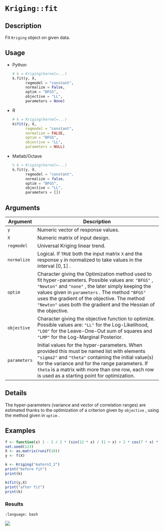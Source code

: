 # `Kriging::fit`


## Description

Fit `Kriging` object on given data.


## Usage

* Python
    ```python
    # k = Kriging(kernel=...)
    k.fit(y, X, 
          regmodel = "constant",
          normalize = False,
          optim = "BFGS",
          objective = "LL",
          parameters = None)
    ```
* R
    ```r
    # k = Kriging(kernel=...)
    k$fit(y, X, 
          regmodel = "constant",
          normalize = FALSE,
          optim = "BFGS",
          objective = "LL",
          parameters = NULL)
    ```
* Matlab/Octave
    ```octave
    % k = Kriging(kernel=...)
    k.fit(y, X, 
          regmodel = "constant",
          normalize = false,
          optim = "BFGS",
          objective = "LL",
          parameters = [])
    ```


## Arguments

Argument      |Description
------------- |----------------
`y`     |     Numeric vector of response values.
`X`     |     Numeric matrix of input design.
`regmodel`     |     Universal Kriging linear trend.
`normalize`     |     Logical. If `TRUE` both the input matrix `X` and the response `y` in normalized to take values in the interval $[0, 1]$ .
`optim`     |     Character giving the Optimization method used to fit hyper-parameters. Possible values are: `"BFGS"` , `"Newton"` and `"none"` , the later simply keeping the values given in `parameters` . The method `"BFGS"` uses the gradient of the objective. The method `"Newton"` uses both the gradient and the Hessian of the objective.
`objective`     |     Character giving the objective function to optimize. Possible values are: `"LL"` for the Log-Likelihood, `"LOO"` for the Leave-One-Out sum of squares and `"LMP"` for the Log-Marginal Posterior.
`parameters`     |     Initial values for the hyper-parameters. When provided this must be named list with elements `"sigma2"`  and `"theta"` containing the initial value(s) for the variance and for the range parameters. If `theta` is a matrix with more than one row, each row is used as a starting point for optimization.


## Details

The hyper-parameters (variance and vector of correlation ranges)
 are estimated thanks to the optimization of a criterion given by
 `objective` , using the method given in `optim` .


## Examples

```r
f <- function(x) 1 - 1 / 2 * (sin(12 * x) / (1 + x) + 2 * cos(7 * x) * x^5 + 0.7)
set.seed(123)
X <- as.matrix(runif(10))
y <- f(X)

k <- Kriging("matern3_2")
print("before fit")
print(k)

k$fit(y,X)
print("after fit")
print(k)
```


### Results
```{literalinclude} ../examples/fit.Kriging.md.Rout
:language: bash
```
![](../examples/fit.Kriging.md.png)


